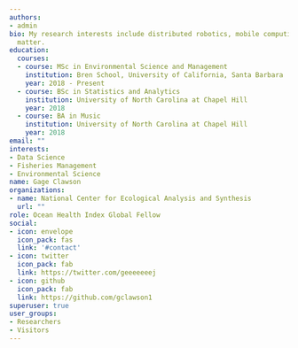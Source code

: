 ```yaml
---
authors:
- admin
bio: My research interests include distributed robotics, mobile computing and programmable
  matter.
education:
  courses:
  - course: MSc in Environmental Science and Management
    institution: Bren School, University of California, Santa Barbara
    year: 2018 - Present
  - course: BSc in Statistics and Analytics
    institution: University of North Carolina at Chapel Hill
    year: 2018
  - course: BA in Music
    institution: University of North Carolina at Chapel Hill
    year: 2018
email: ""
interests:
- Data Science
- Fisheries Management
- Environmental Science
name: Gage Clawson
organizations:
- name: National Center for Ecological Analysis and Synthesis
  url: ""
role: Ocean Health Index Global Fellow
social:
- icon: envelope
  icon_pack: fas
  link: '#contact'
- icon: twitter
  icon_pack: fab
  link: https://twitter.com/geeeeeeej
- icon: github
  icon_pack: fab
  link: https://github.com/gclawson1
superuser: true
user_groups:
- Researchers
- Visitors
---
```



